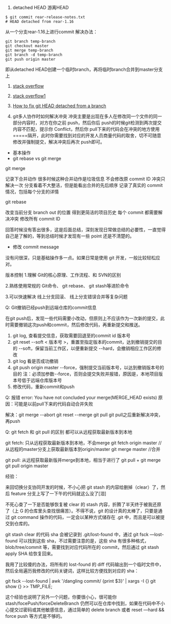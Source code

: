1. detached HEAD 游离HEAD
```
$ git commit rear-release-notes.txt
# HEAD detached from rear-1.16
```
从一个分支rear-1.16上进行commit
解决办法：
```
git branch temp-branch
git checkout master
git merge temp-branch
git branch -d temp-branch
git push origin master
```
即从detached HEAD创建一个临时branch，再将临时branch合并到master分支上

1. [stack overflow](https://stackoverflow.com/questions/5772192/how-can-i-reconcile-detached-head-with-master-origin)
2. [stack overflow1](https://stackoverflow.com/questions/30471557/git-push-master-fatal-you-are-not-currently-on-a-branch)
3. [How to fix git HEAD detached from a branch](http://www.it3.be/2014/05/07/git-head-detached/)


2. git多人协作时如何解决冲突
冲突主要是出现在多人在修改同一个文件的同一部分内容时，对方在你之前 push，然后你后 push的时候git检测到两次提交内容不匹配，提示你 Conflict，然后你 pull下来的代码会在冲突的地方使用 =====隔开，此时你需要找到对应的开发人员商量代码的取舍，切不可随意修改并强制提交，解决冲突后再次 push即可。

- 基本操作
- git rebase vs git merge

git merge

记录下合并动作 很多时候这种合并动作是垃圾信息
不会修改原 commit ID
冲突只解决一次
分支看着不大整洁，但是能看出合并的先后顺序
记录了真实的 commit 情况，包括每个分支的详情


git rebase

改变当前分支 branch out 的位置
得到更简洁的项目历史
每个 commit 都需要解决冲突
修改所有 commit ID

回答时候没有答出很多，这是后面总结，深刻发现日常做总结的必要性，一直觉得自己是了解的，等到总结时候才发现有一些 point 还是不清楚的。
- 修改 commit message

没有问很深，只是基础操作多一点。如果日常是使用 git 开发，一般比较轻松应对。

版本控制
1.理解 Git的核心原理、工作流程、和 SVN的区别

2.熟练使用常规的 Git命令、 git rebase、 git stash等进阶命令

3.可以快速解决 线上分支回滚、 线上分支错误合并等复杂问题

Q: Git撤销已经push到远端仓库的commit信息

在git push后，发现一些代码需要小改动，但原则上不应该作为一次新的提交，此时需要撤销这次push和commit，然后修改代码，再重新提交和推送。

1. git log, 查看提交信息，获取需要回退至的commit id 版本号
2. git reset --soft < 版本号 >，重置至指定版本的commit，达到撤销提交的目的
--soft，保留当前工作区，以便重新提交
--hard，会撤销相应工作区的修改
3. git log 看是否成功撤销
4. git push origin master --force，强制提交当前版本号，以达到撤销版本号的目的
注：必须加参数--force，否则会提交失败并报错，原因是，本地项目版本号低于远端仓库版本号
5. 修改代码，重新commit和push

Q: 报错 error: You have not concluded your merge(MERGE_HEAD exists)
   原因：可能是以前pull下来的代码自动合并失败

   解决：git merge --abort
        git reset --merge
        git pull
  git pull之后重新解决冲突，再push


Q: git fetch 和 git pull 的区别
   都可以从远程获取最新版本到本地

   git fetch: 只从远程获取最新版本到本地，不会merge
      git fetch origin master //从远程的master分支上获取最新版本到origin/master
      git merge master  //合并

   git pull: 从远程获取最新版并merge到本地，相当于进行了 git pull + git merge
      git pull origin master


经验：

来回切换分支协同开发的时候，不小心把 git stash 的内容给删掉（clear）了，然后 feature 分支上写了一下午的代码就这么没了[泪]

不死心查了一下是否能够恢复被 clear 的 stash 内容，折腾了半天终于被我还原了（上 G 的仓库里头查找很痛苦）。不得不说，git 的设计真的太棒了，只要是通过 git command 操作的代码，一定会以某种方式储存在 .git 中，而且是可以被提交到仓库的。

git stash clear 的代码 sha 会被记录到 .git/lost-found 中，通过 git fsck —lost-found 可以找到这些 sha，不过需要注意的是，这些 sha 有很多种格式，blob/tree/commit 等，需要找到对应代码所在的 commit，然后通过 git stash apply SHA 给恢复回来。

我用了比较傻的办法，将所有的 lost-found 的 diff 代码输出到一个临时文件中，然后全局遍历我修改的代码关键词，这样比较方便找到对应的 sha：

git fsck --lost-found | awk '/dangling commit/ {print $3}' | xargs -I {} git show {} >> TMP_FILE;

这个经验也说明了另外一个问题，你要很小心，很可能你 stash/focePush/forceDeleteBranch 仍然可以在仓库中找到，如果在代码中不小心提交过密码或其他敏感信息，通过简单的 delete branch 或者 reset —hard && force push 等方式是不够的。